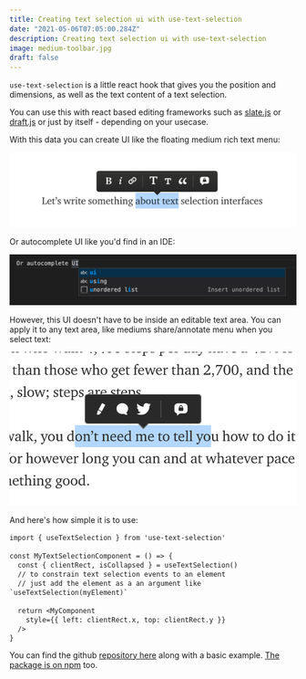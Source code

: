```yaml
---
title: Creating text selection ui with use-text-selection
date: "2021-05-06T07:05:00.284Z"
description: Creating text selection ui with use-text-selection
image: medium-toolbar.jpg
draft: false
---
```


`use-text-selection` is a little react hook that gives you the position and dimensions, as well as the text content of a text selection.

You can use this with react based editing frameworks such as [slate.js](https://www.slatejs.org/) or [draft.js](https://draftjs.org/) or just by itself - depending on your usecase.

With this data you can create UI like the floating medium rich text menu:

![medium-toolbar](medium-toolbar.jpg)

Or autocomplete UI like you'd find in an IDE:

![vscode-autocomplete](autocomplete-menu.jpg)

However, this UI doesn't have to be inside an editable text area. You can apply it to any text area, like mediums share/annotate menu when you select text:

![medium-share](medium-share.png)

And here's how simple it is to use:

```tsx
import { useTextSelection } from 'use-text-selection'

const MyTextSelectionComponent = () => {
  const { clientRect, isCollapsed } = useTextSelection()
  // to constrain text selection events to an element
  // just add the element as a an argument like `useTextSelection(myElement)`

  return <MyComponent
    style={{ left: clientRect.x, top: clientRect.y }}
  />
}
```

You can find the github [repository here](https://github.com/juliankrispel/use-text-selection/) along with a basic example. [The package is on npm](https://www.npmjs.com/package/use-text-selection) too.
